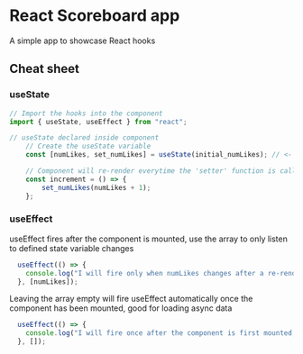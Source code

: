 # React Scoreboard app

A simple app to showcase React hooks

## Cheat sheet

### useState

```js
// Import the hooks into the component
import { useState, useEffect } from "react";

// useState declared inside component
    // Create the useState variable
    const [numLikes, set_numLikes] = useState(initial_numLikes); // <- using state!

    // Component will re-render everytime the 'setter' function is called
    const increment = () => {
        set_numLikes(numLikes + 1);
    };
  ```
  
### useEffect

useEffect fires after the component is mounted, use the array to only listen to defined state variable changes

```js
  useEffect(() => {
    console.log("I will fire only when numLikes changes after a re-render ");
  }, [numLikes]);
```

Leaving the array empty will fire useEffect automatically once the component has been mounted, good for loading async data

```js
  useEffect(() => {
    console.log("I will fire once after the component is first mounted, bye!");
  }, []);
```
